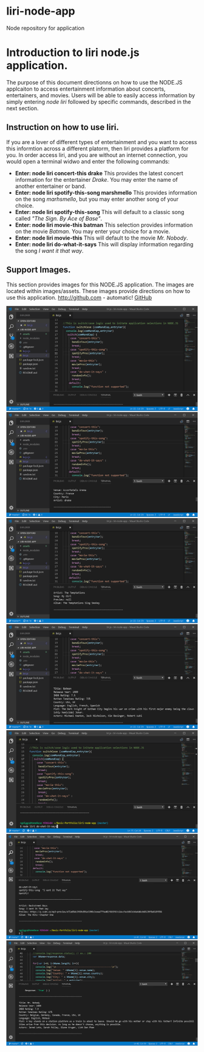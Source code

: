 # liri-node-app
Node repository for application

# Introduction to liri node.js application.
  The purpose of this document directionns on how to use the NODE.JS applcaiton to access entertainment information about concerts, 
  entertainers, and movies. Users will be able to easily access information by simply entering *node liri* followed by specific 
  commands, described in the next section. 
  
## Instruction on how to use liri.
 If you are a lover of different types of entertainment and you want to access this informtion across a different platorm, then liri provides a platform for you. In order access liri, and you are without an internet connection, you would open a terminal widwo and enter the following commands:
 - **Enter: node liri concert-this drake** This provides the latest concert information for the entertainer *Drake*. You may enter
    the name of another entertainer or band. 
 - **Enter: node liri spotify-this-song marshmello** This provides information on the song *marhsmello*, but you may enter another song of your choice. 
 - **Enter: node liri spotify-this-song** This will default to a classic song called *"The Sign. By Ace of Base"*. 
 - **Enter: node liri movie-this batman** This selection provides information on the movie *Batman*. You may enter your choice for
     a movie.
 - **Enter: node liri movie-this** This will default to the movie *Mr. Nobody*. 
 - **Enter: node liri do-what-it-says** This will display information regarding the song *I want it that way*. 
     
     
## Support Images.
   This section provides images for this NODE.JS application. The images are located within images/assets. These images provide directions on how to use this application. 
   http://github.com - automatic!
[GitHub](http://github.com)

![First Screen](https://github.com/DiggsNG/liri-node-app/blob/master/assets/Images/screen1.PNG)
![Concert](https://github.com/DiggsNG/liri-node-app/blob/master/assets/Images/Concert1.PNG)
![Song](https://github.com/DiggsNG/liri-node-app/blob/master/assets/Images/spotify2.PNG)
![Movie](https://github.com/DiggsNG/liri-node-app/blob/master/assets/Images/movie3.PNG)
![Do-What-It-Say}](https://github.com/DiggsNG/liri-node-app/blob/master/assets/Images/NodeJS11_example_Do-what-it-says_selected.PNG)
![Additional Info](https://github.com/DiggsNG/liri-node-app/blob/master/assets/Images/nodejs9_example%20of%20what%20happens%20if%20a%20song%20is%20not%20selected..PNG)
![Additional Infor2](https://github.com/DiggsNG/liri-node-app/blob/master/assets/Images/nodesjs8a_example%20of%20what%20happens%20%20if%20a%20movie%20is%20not%20selected..PNG)
